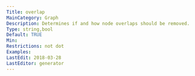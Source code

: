 ```yaml
---
Title: overlap
MainCategory: Graph
Description: Determines if and how node overlaps should be removed.
Type: string,bool
Default: TRUE
Min: 
Restrictions: not dot
Examples: 
LastEdit: 2018-03-28
LastEditor: generator
---
```




